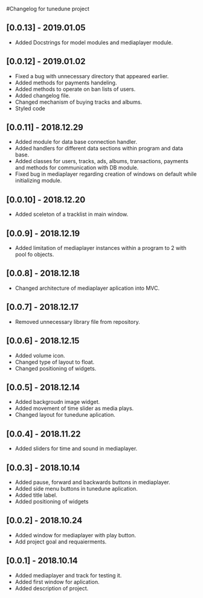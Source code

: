 #Changelog for tunedune project

## [0.0.13] - 2019.01.05
- Added Docstrings for model modules and mediaplayer module.

## [0.0.12] - 2019.01.02
- Fixed a bug with unnecessary directory that appeared earlier.
- Added methods for payments handeling.
- Added methods to operate on ban lists of users.
- Added changelog file.
- Changed mechanism of buying tracks and albums.
- Styled code

## [0.0.11] - 2018.12.29
- Added module for data base connection handler.
- Added handlers for different data sections within program and data base.
- Added classes for users, tracks, ads, albums, transactions, payments and methods for communication with DB module.
- Fixed bug in mediaplayer regarding creation of windows on default while initializing module.

## [0.0.10] - 2018.12.20
- Added sceleton of a tracklist in main window.

## [0.0.9] - 2018.12.19
- Added limitation of mediaplayer instances within a program to 2 with pool fo objects.

## [0.0.8] - 2018.12.18
- Changed architecture of mediaplayer aplication into MVC.

## [0.0.7] - 2018.12.17
- Removed unnecessary library file from repository.

## [0.0.6] - 2018.12.15
- Added volume icon.
- Changed type of layout to float.
- Changed positioning of widgets.

## [0.0.5] - 2018.12.14
- Added backgroudn image widget.
- Added movement of time slider as media plays.
- Changed layout for tunedune aplication.

## [0.0.4] - 2018.11.22
- Added sliders for time and sound in mediaplayer.


## [0.0.3] - 2018.10.14
- Added pause, forward and backwards buttons in mediaplayer.
- Added side menu buttons in tunedune aplication.
- Added title label.
- Added positioning of widgets

## [0.0.2] - 2018.10.24
- Added window for mediaplayer with play button.
- Add project goal and requaierments.

## [0.0.1] - 2018.10.14
- Added mediaplayer and track for testing it.
- Added first window for aplication.
- Added description of project.



